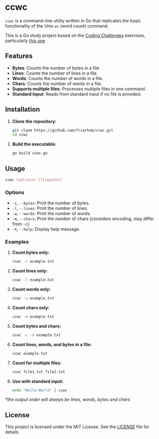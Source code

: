 # ccwc

`ccwc` is a command-line utility written in Go that replicates the basic functionality of the Unix `wc` (word count) command.

This is a Go study project based on the [Coding Challenges](https://codingchallenges.fyi) exercises, particularly [this one](https://codingchallenges.fyi/challenges/challenge-wc)

## Features

- **Bytes**: Counts the number of bytes in a file.
- **Lines**: Counts the number of lines in a file.
- **Words**: Counts the number of words in a file.
- **Chars**: Counts the number of words in a file.
- **Supports multiple files**: Processes multiple files in one command.
- **Standard Input**: Reads from standard input if no file is provided.


## Installation

1. **Clone the repository:**
   ```bash
   git clone https://github.com/friarhob/ccwc.git
   cd ccwc
   ```

1. **Build the executable:**
   ```bash
   go build ccwc.go
   ```

## Usage
   ```bash
   ccwc [options] [filepaths]
   ```

### Options
- `-c`, `--bytes`: Print the number of bytes.
- `-l`, `--lines`: Print the number of lines.
- `-w`, `--words`: Print the number of words.
- `-m`, `--chars`: Print the number of chars (considers encoding, may differ from `-c`).
- `-h`, `--help`: Display help message.

### Examples

1. **Count bytes only:**
   ```bash
   ccwc -c example.txt
   ```

1. **Count lines only:**
   ```bash
   ccwc -l example.txt
   ```

1. **Count words only:**
   ```bash
   ccwc -w example.txt
   ```

1. **Count chars only:**
   ```bash
   ccwc -m example.txt
   ```

1. **Count bytes and chars:**
   ```bash
   ccwc -c -m example.txt
   ```

1. **Count lines, words, and bytes in a file:**
   ```bash
   ccwc example.txt
   ```

1. **Count for multiple files:**
   ```bash
   ccwc file1.txt file2.txt
   ```

1. **Use with standard input:**
   ```bash
   echo "Hello World" | ccwc
   ```

_*the output order will always be lines, words, bytes and chars_

## License

This project is licensed under the MIT License. See the [LICENSE](LICENSE) file for details.

